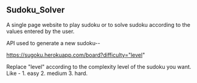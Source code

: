 ## Sudoku_Solver

A single page website to play sudoku or to solve sudoku according to the values entered by the user.

API used to generate a new sudoku--

  https://sugoku.herokuapp.com/board?difficulty="level"     
  
Replace "level" according to the complexity level of the sudoku you want. Like -    1. easy 2. medium 3. hard.
